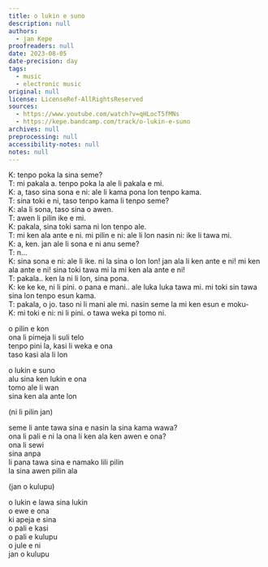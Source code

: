 ```yaml
---
title: o lukin e suno
description: null
authors:
  - jan Kepe
proofreaders: null
date: 2023-08-05
date-precision: day
tags:
  - music
  - electronic music
original: null
license: LicenseRef-AllRightsReserved
sources:
  - https://www.youtube.com/watch?v=qHLocT5fMNs
  - https://kepe.bandcamp.com/track/o-lukin-e-suno
archives: null
preprocessing: null
accessibility-notes: null
notes: null
---
```


K: tenpo poka la sina seme?  
T: mi pakala a. tenpo poka la ale li pakala e mi.  
K: a, taso sina sona e ni: ale li kama pona lon tenpo kama.  
T: sina toki e ni, taso tenpo kama li tenpo seme?  
K: ala li sona, taso sina o awen.  
T: awen li pilin ike e mi.  
K: pakala, sina toki sama ni lon tenpo ale.  
T: mi ken ala ante e ni. mi pilin e ni: ale li lon nasin ni: ike li tawa mi.  
K: a, ken. jan ale li sona e ni anu seme?  
T: n...  
K: sina sona e ni: ale li ike. ni la sina o lon lon! jan ala li ken ante e ni! mi ken ala ante e ni! sina toki tawa mi la mi ken ala ante e ni!  
T: pakala.. ken la ni li lon, sina pona.  
K: ke ke ke, ni li pini. o pana e mani.. ale luka luka tawa mi. mi toki sin tawa sina lon tenpo esun kama.  
T: pakala, o jo. taso ni li mani ale mi. nasin seme la mi ken esun e moku-  
K: mi toki e ni: ni li pini. o tawa weka pi tomo ni.

o pilin e kon  
ona li pimeja li suli telo  
tenpo pini la, kasi li weka e ona  
taso kasi ala li lon

o lukin e suno  
alu sina ken lukin e ona  
tomo ale li wan  
sina ken ala ante lon

(ni li pilin jan)

seme li ante tawa sina e nasin la sina kama wawa?  
ona li pali e ni la ona li ken ala ken awen e ona?  
ona li sewi  
sina anpa  
li pana tawa sina e namako lili pilin  
la sina awen pilin ala

(jan o kulupu)

o lukin e lawa sina lukin  
o ewe e ona  
ki apeja e sina  
o pali e kasi  
o pali e kulupu  
o jule e ni  
jan o kulupu
